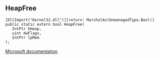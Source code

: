 ## HeapFree

```
[DllImport("Kernel32.dll")][return: MarshalAs(UnmanagedType.Bool)]
public static extern bool HeapFree(
   IntPtr hHeap,
   uint dwFlags,
   IntPtr lpMem
);
```

[Microsoft documentation](https://docs.microsoft.com/en-us/windows/win32/api/heapapi/nf-heapapi-heapfree)
